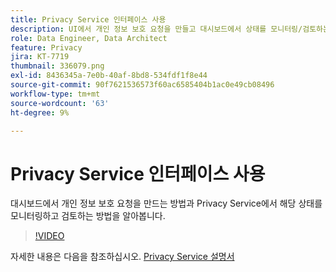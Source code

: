 ```yaml
---
title: Privacy Service 인터페이스 사용
description: UI에서 개인 정보 보호 요청을 만들고 대시보드에서 상태를 모니터링/검토하는 방법을 알아봅니다.
role: Data Engineer, Data Architect
feature: Privacy
jira: KT-7719
thumbnail: 336079.png
exl-id: 8436345a-7e0b-40af-8bd8-534fdf1f8e44
source-git-commit: 90f7621536573f60ac6585404b1ac0e49cb08496
workflow-type: tm+mt
source-wordcount: '63'
ht-degree: 9%

---
```



# Privacy Service 인터페이스 사용

대시보드에서 개인 정보 보호 요청을 만드는 방법과 Privacy Service에서 해당 상태를 모니터링하고 검토하는 방법을 알아봅니다.

>[!VIDEO](https://video.tv.adobe.com/v/336079?quality=12&learn=on)

자세한 내용은 다음을 참조하십시오. [Privacy Service 설명서](https://experienceleague.adobe.com/docs/experience-platform/privacy/home.html?lang=ko)
